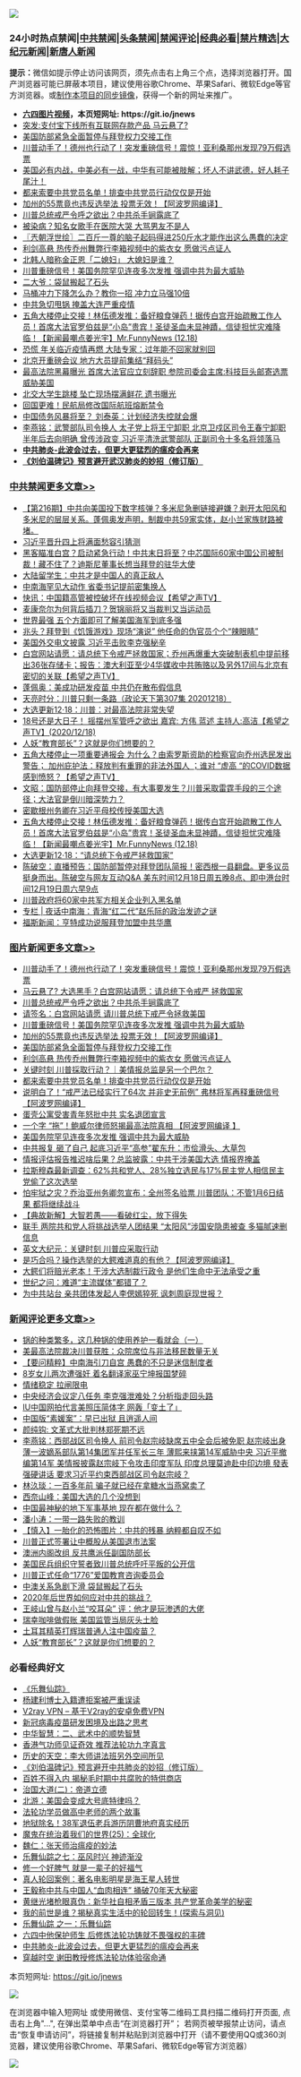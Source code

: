 ![](https://raw.githubusercontent.com/fqnews/bnews/master/64photo/fqnews-qr.jpg)

<div id="tt">
<h3>24小时热点禁闻|<a href="#%E4%B8%AD%E5%85%B1%E7%A6%81%E9%97%BB%E6%9B%B4%E5%A4%9A%E6%96%87%E7%AB%A0">中共禁闻</a>|<a href="#%E5%9B%BE%E7%89%87%E6%96%B0%E9%97%BB%E6%9B%B4%E5%A4%9A%E6%96%87%E7%AB%A0">头条禁闻</a>|<a href="#%E6%96%B0%E9%97%BB%E8%AF%84%E8%AE%BA%E6%9B%B4%E5%A4%9A%E6%96%87%E7%AB%A0">禁闻评论|<a href="#%E5%BF%85%E7%9C%8B%E7%BB%8F%E5%85%B8%E5%A5%BD%E6%96%87">经典必看|<a href="/video.md#%E7%A6%81%E7%89%87%E7%B2%BE%E9%80%89">禁片精选</a>|<a href="https://github.com/fqnews/djy/blob/master/gb/nf1351518.md#1">大纪元新闻</a>|<a href="https://github.com/fqnews/ntdtv/blob/master/gb/prog204.md#1">新唐人新闻</a></h3>
<div><b>提示：</b>微信如提示停止访问该网页，须先点击右上角三个点，选择浏览器打开。国产浏览器可能已屏蔽本项目，建议使用谷歌Chrome、苹果Safari、微软Edge等官方浏览器。或<a href="https://github.com/fqnews/bnews/blob/master/%E5%88%B6%E4%BD%9Cgit%E7%A6%81%E9%97%BB%E9%95%9C%E5%83%8F.md">制作本项目的同步镜像</a>，获得一个新的网址来推广。</div>
<ul>
<li><b><a href="http://d1.bdrive.tk/64.mp4" target="_blank">六四图片视频</a>，本页短网址: https://git.io/jnews</b></li>
<li><a href="/finance/20201218/1450365.md">突发:支付宝下线所有互联网存款产品 马云悬了?</a></li>
<li><a href="/topimagenews/20201219/1450570.md">美国防部紧急全面暂停与拜登权力交接工作</a></li>
<li><a href="/topimagenews/20201219/1450748.md">川普动手了！德州也行动了！突发重磅信号！震惊！亚利桑那州发现79万假选票</a></li>
<li><a href="/bannedvideo/20201218/1450439.md">美国必有内战，中美必有一战，中华有可能被肢解；坏人不讲武德，好人耗子尾汁！</a></li>
<li><a href="/topimagenews/20201218/1450323.md">都来索要中共党员名单！排查中共党员行动仅仅是开始</a></li>
<li><a href="/topimagenews/20201219/1450601.md">加州的55票竟也违反选举法 投票无效！【阿波罗网编译】</a></li>
<li><a href="/topimagenews/20201219/1450654.md">川普总统戒严令呼之欲出？中共杀手锏露底了</a></li>
<li><a href="/yule/20201219/1450698.md">被染病？知名女歌手在医院大哭 大骂男友不是人</a></li>
<li><a href="/ssgc/20201219/1450659.md">〖兲朝浮世绘〗二百斤一尊的脑子起码得进250斤水才能作出这么愚蠢的决定</a></li>
<li><a href="/topimagenews/20201218/1450464.md">利剑高悬 热传乔州舞弊行李箱视频中的紫衣女 愿做污点证人</a></li>
<li><a href="/cnnews/20201219/1450718.md">北韩人暗称金正恩「二媳妇」 大媳妇是谁？</a></li>
<li><a href="/topimagenews/20201219/1450602.md">川普重磅信号！美国务院罕见连夜多次发推 强调中共为最大威胁</a></li>
<li><a href="/baitai/20201218/1450352.md">二大爷：袋鼠搬起了石头</a></li>
<li><a href="/lifebaike/20201218/1450331.md">马桶冲力下降怎么办？教你一招 冲力立马强10倍</a></li>
<li><a href="/cbnews/20201219/1450662.md">中共急切甩锅 掩盖大连严重疫情</a></li>
<li><a href="/cbnews/20201219/1450724.md">五角大楼停止交接！林伍德发推：备好粮食弹药！据传白宫开始疏散工作人员！首席大法官罗伯兹是“小岛”贵宾！圣徒圣血未显神蹟，信徒担忧灾难降临！【新闻最嘲点姜光宇】Mr.FunnyNews (12.18)‬</a></li>
<li><a href="/cbnews/20201218/1450347.md">恐慌 年关临近疫情再燃 大陆专家：过年能不回家就别回</a></li>
<li><a href="/cnnews/20201219/1450689.md">北京开重磅会议 地方大员提前集结“拜码头”</a></li>
<li><a href="/cbnews/20201218/1450413.md">最高法院黑幕曝光 首席大法官应立刻辞职 参院司委会主席:科技巨头邮寄选票威胁美国</a></li>
<li><a href="/lifebaike/20201218/1450426.md">北交大学生跳楼 坠亡现场摆满鲜花 遗书曝光</a></li>
<li><a href="/cbnews/20201219/1450694.md">回国更难！民航局修改国际航班熔断禁令</a></li>
<li><a href="/comments/20201218/1450359.md">中国债务风暴将至？ 刘泰英：计划经济失控就会爆</a></li>
<li><a href="/comments/20201219/1450644.md">李燕铭：武警部队司令换人 太子党上将王宁卸职 北京卫戍区司令王春宁卸职半年后去向明确 曾传涉政变 习近平清洗武警部队 正副司令十多名将领落马</a></li>
<li><b><a href="/comments/20200211/1275071.md" target="_blank">中共肺炎-此波会过去，但更大更猛烈的瘟疫会再来</a></b></li>
<li><b><a href="/comments/20200207/1272816.md" target="_blank">《刘伯温碑记》预言避开武汉肺炎的妙招（修订版）</a></b></li>
</ul>
</div>

<div class="catlist">
<h3><a href="/cbnews/" target="_blank">中共禁闻</a><span><a href="/cbnews/" target="_blank" rel="nofollow">更多文章>></a></span></h3>
<ul>
<li><a href="/cbnews/20201219/1450941.md" target="_blank">【第216期】中共向美国投下数字核弹？多米尼急删链接避嫌？剥开太阳风和多米尼的层层关系。蓬佩奥发声明，制裁中共59家实体，赵小兰家族财路被堵。</a></li>
<li><a href="/cbnews/20201219/1450923.md" target="_blank">习近平晋升四上将满面愁容引猜测</a></li>
<li><a href="/cbnews/20201219/1450920.md" target="_blank">黑客瞄准白宫？启动紧急行动！中共末日将至？中芯国际60家中国公司被制裁！藏不住了？迪斯尼董事长想当拜登的驻华大使</a></li>
<li><a href="/cbnews/20201219/1450910.md" target="_blank">大陆留学生：中共才是中国人的真正敌人</a></li>
<li><a href="/cbnews/20201219/1450912.md" target="_blank">中南海罕见大动作 省委书记提前密集换人</a></li>
<li><a href="/cbnews/20201219/1450898.md" target="_blank">快讯：中国籍高管被控破坏在线视频会议【希望之声TV】</a></li>
<li><a href="/cbnews/20201219/1450872.md" target="_blank">麦康奈尔为何背后插刀？贺锦丽将又当裁判又当运动员</a></li>
<li><a href="/cbnews/20201219/1450871.md" target="_blank">世界最强 五个方面即可了解美国海军到底多强</a></li>
<li><a href="/cbnews/20201219/1450857.md" target="_blank">兆头？拜登到《饥饿游戏》现场“演说” 他任命的伪官员个个“辣眼睛”</a></li>
<li><a href="/cbnews/20201219/1450856.md" target="_blank">美国外交电文披露 习近平击败李克强秘辛</a></li>
<li><a href="/cbnews/20201219/1450855.md" target="_blank">白宫网站请愿：请总统下令戒严拯救国家；乔州再爆重大突破制表机中提前移出36张存储卡；报告：澳大利亚至少4华媒收中共贿赂以及另外17间与北京有密切的关联【希望之声TV】</a></li>
<li><a href="/cbnews/20201219/1450835.md" target="_blank">蓬佩奥：美成功研发疫苗 中共仍在散布假信息</a></li>
<li><a href="/cbnews/20201219/1450772.md" target="_blank">天亮时分：川普只剩一条路（政论天下第307集 20201218）</a></li>
<li><a href="/cbnews/20201219/1450770.md" target="_blank">大选更新12·18：川普：对最高法院非常失望</a></li>
<li><a href="/cbnews/20201219/1450749.md" target="_blank">18号还是大日子！ 摇摆州军管呼之欲出  嘉宾: 方伟 蓝述 主持人:高洁【希望之声TV】(2020/12/18)</a></li>
<li><a href="/comments/20201219/1450523.md" target="_blank">人妖“教育部长”？这就是你们想要的？</a></li>
<li><a href="/cbnews/20201219/1450738.md" target="_blank">五角大楼停止一项重要通报会 为什么？由索罗斯资助的检察官向乔州选民发出警告； 加州庇护法：释放判有重罪的非法外国人 ；谁对 &#8220;虚高 &#8220;的COVID数据感到愤怒？【希望之声TV】</a></li>
<li><a href="/cbnews/20201219/1450735.md" target="_blank">文昭：国防部停止向拜登交接，有大事要发生？川普采取雷霆手段的三个途径；大法官是倒川暗深势力？</a></li>
<li><a href="/cbnews/20201219/1450729.md" target="_blank">密歇根州务卿在习近平母校传授美国大选</a></li>
<li><a href="/cbnews/20201219/1450724.md" target="_blank">五角大楼停止交接！林伍德发推：备好粮食弹药！据传白宫开始疏散工作人员！首席大法官罗伯兹是“小岛”贵宾！圣徒圣血未显神蹟，信徒担忧灾难降临！【新闻最嘲点姜光宇】Mr.FunnyNews (12.18)‬</a></li>
<li><a href="/cbnews/20201219/1450721.md" target="_blank">大选更新12·18：“请总统下令戒严拯救国家”</a></li>
<li><a href="/cbnews/20201219/1450706.md" target="_blank">陈破空：直播预告：国防部暂停对拜登团队简报！密西根一县翻盘。更多议员挺身而出。陈破空与网友互动Q&amp;A 美东时间12月18日周五晚8点、即中港台时间12月19日周六早9点</a></li>
<li><a href="/cbnews/20201219/1450703.md" target="_blank">川普政府将60家中共军方相关企业列入黑名单</a></li>
<li><a href="/cbnews/20201219/1450699.md" target="_blank">专栏 | 夜话中南海：青海“红二代”赵乐际的政治发迹之谜</a></li>
<li><a href="/cbnews/20201219/1450695.md" target="_blank">福斯新闻：亨特成功说服拜登加盟中共华鹰</a></li>

</ul>
</div>
<div class="catlist">
<h3><a href="/topimagenews/" target="_blank">图片新闻</a><span><a href="/topimagenews/" target="_blank" rel="nofollow">更多文章>></a></span></h3>
<ul>
<li><a href="/topimagenews/20201219/1450748.md" target="_blank">川普动手了！德州也行动了！突发重磅信号！震惊！亚利桑那州发现79万假选票</a></li>
<li><a href="/topimagenews/20201219/1450737.md" target="_blank">马云悬了? 大选黑手？白宫网站请愿：请总统下令戒严 拯救国家</a></li>
<li><a href="/topimagenews/20201219/1450654.md" target="_blank">川普总统戒严令呼之欲出？中共杀手锏露底了</a></li>
<li><a href="/comments/20201219/1450628.md" target="_blank">请签名：白宫网站请愿 请川普总统下戒严令拯救美国</a></li>
<li><a href="/topimagenews/20201219/1450602.md" target="_blank">川普重磅信号！美国务院罕见连夜多次发推 强调中共为最大威胁</a></li>
<li><a href="/topimagenews/20201219/1450601.md" target="_blank">加州的55票竟也违反选举法 投票无效！【阿波罗网编译】</a></li>
<li><a href="/topimagenews/20201219/1450570.md" target="_blank">美国防部紧急全面暂停与拜登权力交接工作</a></li>
<li><a href="/topimagenews/20201218/1450464.md" target="_blank">利剑高悬 热传乔州舞弊行李箱视频中的紫衣女 愿做污点证人</a></li>
<li><a href="/comments/20201218/1450454.md" target="_blank">关键时刻 川普採取行动？｜美情报总监是另一个巴尔？</a></li>
<li><a href="/topimagenews/20201218/1450323.md" target="_blank">都来索要中共党员名单！排查中共党员行动仅仅是开始</a></li>
<li><a href="/topimagenews/20201218/1450305.md" target="_blank">说明白了！“戒严法已经实行了64次 并非史无前例” 弗林将军再释重磅信号 【阿波罗网编译】</a></li>
<li><a href="/comments/20201218/1450254.md" target="_blank">蛋壳公寓受害青年怒批中共 实名退团宣言</a></li>
<li><a href="/topimagenews/20201218/1450139.md" target="_blank">一个字 “拖”！鲍威尔律师怒揭最高法院真相 【阿波罗网编译 】</a></li>
<li><a href="/topimagenews/20201218/1450018.md" target="_blank">美国务院罕见连夜多次发推 强调中共为最大威胁</a></li>
<li><a href="/topimagenews/20201218/1449998.md" target="_blank">中共报复 砸了自己 起底习近平“高参”翟东升：市侩滑头、大草包</a></li>
<li><a href="/topimagenews/20201218/1449985.md" target="_blank">情报评估报告推迟啥后果？总监披露：中共干涉美国大选 情报界掩盖</a></li>
<li><a href="/topimagenews/20201218/1449954.md" target="_blank">拉斯穆森最新调查：62%共和党人、28%独立选民与17%民主党人相信民主党偷了这次选举</a></li>
<li><a href="/topimagenews/20201217/1449883.md" target="_blank">怕牢狱之灾？乔治亚州务卿忽宣布：全州签名验票 川普团队：不管1月6日结果 都将继续战斗</a></li>
<li><a href="/comments/20201217/1449706.md" target="_blank">【典故新解】大智若愚——看破红尘，放下得失</a></li>
<li><a href="/topimagenews/20201217/1449777.md" target="_blank">联手 两院共和党人将挑战选举人团结果 “太阳风”涉国安隐患被查 多猫腻速删信息</a></li>
<li><a href="/comments/20201217/1449731.md" target="_blank">英文大纪元：关键时刻 川普应采取行动</a></li>
<li><a href="/topimagenews/20201217/1449567.md" target="_blank">是巧合吗？操作选举的大鳄难道真的有他？【阿波罗网编译】</a></li>
<li><a href="/topimagenews/20201217/1449515.md" target="_blank">大鳄们将赔光老本！干涉大选制裁行政令 是他们生命中无法承受之重</a></li>
<li><a href="/comments/20201217/1449492.md" target="_blank">世纪之问：难道“主流媒体”都错了？</a></li>
<li><a href="/topimagenews/20201217/1449361.md" target="_blank">为中共站台 亲共团体发起人李偲嫣猝死 讽刺周庭现世报？</a></li>

</ul>
</div>
<div class="catlist">
<h3><a href="/comments/" target="_blank">新闻评论</a><span><a href="/comments/" target="_blank" rel="nofollow">更多文章>></a></span></h3>
<ul>
<li><a href="/comments/20201219/1450945.md" target="_blank">锅的种类繁多，这几种锅的使用养护一看就会（一）</a></li>
<li><a href="/comments/20201219/1450930.md" target="_blank">美最高法院裁决川普获胜：众院席位与非法移民数量无关</a></li>
<li><a href="/comments/20201219/1450884.md" target="_blank">【要问精粹】中南海引刀自宫 愚蠢的不只是迷信制度者</a></li>
<li><a href="/comments/20201219/1450870.md" target="_blank">8岁女儿两次遭强奸 着名翻译家巫宁坤报国梦碎</a></li>
<li><a href="/comments/20201219/1450864.md" target="_blank">情绪稳定 拉闸限电</a></li>
<li><a href="/comments/20201219/1450853.md" target="_blank">中央经济会议定八任务 李克强泄难处？分析指走回头路</a></li>
<li><a href="/comments/20201219/1450852.md" target="_blank">IU中国网拍代言美照压简体字 网轰「变土了」</a></li>
<li><a href="/comments/20201219/1450843.md" target="_blank">中国版“素媛案”：早已出狱 且逍遥人间</a></li>
<li><a href="/comments/20201219/1450842.md" target="_blank">颜纯钩: 文革式大批判林郑死期不远</a></li>
<li><a href="/comments/20201219/1450829.md" target="_blank">李燕铭：西部战区司令换人 前司令赵宗岐缺席五中全会后被免职 赵宗岐出身薄一波嫡系部队第14集团军并任军长三年 薄熙来挟第14军威胁中央 习近平撤编第14军 美情报披露赵宗岐下令攻击印度军队 印度总理莫迪赴中印边境 發表强硬讲话 要求习近平约束西部战区司令赵宗岐？</a></li>
<li><a href="/comments/20201219/1450818.md" target="_blank">林汣琰：一百多年前 骗子就已经在拿糖水当燕窝卖了</a></li>
<li><a href="/comments/20201219/1450817.md" target="_blank">西奈山峰：美国大选的几个没想到</a></li>
<li><a href="/comments/20201219/1450816.md" target="_blank">中国最神秘的地下军事基地 现在都在做什么？</a></li>
<li><a href="/comments/20201219/1450801.md" target="_blank">潘小涛：一带一路失败的教训</a></li>
<li><a href="/comments/20201219/1450800.md" target="_blank">【慎入】一胎化的恐怖图片：中共的残暴 纳粹都自叹不如</a></li>
<li><a href="/comments/20201219/1450788.md" target="_blank">川普正式签署让中概股从美国退市法案</a></li>
<li><a href="/comments/20201219/1450787.md" target="_blank">澳洲内阁改组 反共鹰派任副国防部长</a></li>
<li><a href="/comments/20201219/1450775.md" target="_blank">美国民兵组织守誓者致川普总统呼吁平叛的公开信</a></li>
<li><a href="/comments/20201219/1450769.md" target="_blank">川普正式任命“1776”爱国教育咨询委员会</a></li>
<li><a href="/comments/20201219/1450760.md" target="_blank">中澳关系急剧下滑 袋鼠搬起了石头</a></li>
<li><a href="/comments/20201219/1450759.md" target="_blank">2020年后世界如何应对中共的挑战？</a></li>
<li><a href="/comments/20201219/1450754.md" target="_blank">王岐山曾与赵小兰“咬耳朵” 评：他才是玩渗透的大佬</a></li>
<li><a href="/comments/20201219/1450747.md" target="_blank">瑞幸咖啡做假账 美国监管当局灰头土脸</a></li>
<li><a href="/comments/20201219/1450746.md" target="_blank">土耳其精英打辉瑞普通人注中国疫苗？</a></li>
<li><a href="/comments/20201219/1450523.md" target="_blank">人妖“教育部长”？这就是你们想要的？</a></li>

</ul>
</div>

<div class="catlist">
<h3>必看经典好文</h3>
<ul>
<li><a href="/comments/20200527/783191.md" target="_blank">《乐舞仙踪》</a></li>
<li><a href="/comments/20201010/1411232.md" target="_blank">杨建利博士入籍遭拒案被严重误读</a></li>
<li><a href="/comments/20200112/1257608.md" target="_blank">V2ray VPN &#8211; 基于V2ray的安卓免费VPN</a></li>
<li><a href="/comments/20200917/1029129.md" target="_blank">新冠病毒疫苗研发困境及出路之思考</a></li>
<li><a href="/comments/20200605/783249.md" target="_blank">中华智慧：二、武术中的顺势智慧</a></li>
<li><a href="/comments/20200517/1330064.md" target="_blank">香港气功师见证奇效 推荐法轮功九字真言</a></li>
<li><a href="/tculture/20121025/73064.md" target="_blank">历史的天空：李大师讲法班另外空间所见</a></li>
<li><a href="/comments/20200207/1272816.md" target="_blank">《刘伯温碑记》预言避开中共肺炎的妙招（修订版）</a></li>
<li><a href="/lifebaike/20200711/1358994.md" target="_blank">百姓不得入内 揭秘毛时期中共腐败的特供商店</a></li>
<li><a href="/cbnews/20180308/911611.md" target="_blank">治国大道(二)：帝道立德</a></li>
<li><a href="/comments/20200712/1359488.md" target="_blank">北游：美国会变成大号底特律吗？</a></li>
<li><a href="/comments/20200629/1352533.md" target="_blank">法轮功学员做高中老师的两个故事</a></li>
<li><a href="/cbnews/20200531/1337381.md" target="_blank">地狱除名！38军退伍老兵游历阴曹地府真实经历</a></li>
<li><a href="/comments/20181017/1014654.md" target="_blank">魔鬼在统治着我们的世界(25)：全球化</a></li>
<li><a href="/comments/20200224/1282494.md" target="_blank">魏仁：张天师治瘟疫的妙法</a></li>
<li><a href="/tculture/20190101/792550.md" target="_blank">乐舞仙踪之七：巫风时兴 神迹渐没</a></li>
<li><a href="/funmedia/20200713/1359909.md" target="_blank">修一个好脾气 就是一辈子的好福气</a></li>
<li><a href="/comments/20200523/1332915.md" target="_blank">真人轮回案例：著名电影明星是海王星人转世</a></li>
<li><a href="/cbnews/20200730/1371580.md" target="_blank">王毅称中共与中国人“血肉相连” 捅破70年天大秘密</a></li>
<li><a href="/lifebaike/20180921/1001174.md" target="_blank">黄继光堵枪眼真伪：新华社自相矛盾三版本 共产党革命美学的秘密</a></li>
<li><a href="/comments/20200715/1359453.md" target="_blank">我的前世是谁？揭秘真实生活中的轮回转生！(探索与洞见)</a></li>
<li><a href="/tculture/20170710/789533.md" target="_blank">乐舞仙踪 之一：乐舞仙踪</a></li>
<li><a href="/comments/20200926/1403542.md" target="_blank">六四中他保护师生 后修炼法轮功铸就不畏强权的丰碑</a></li>
<li><a href="/comments/20200211/1275071.md" target="_blank">中共肺炎-此波会过去，但更大更猛烈的瘟疫会再来</a></li>
<li><a href="/comments/20200511/1322384.md" target="_blank">穿越时空 谢田教授修炼法轮功体验宿命通</a></li>

</ul>
</div>

本页短网址: https://git.io/jnews

![](https://raw.githubusercontent.com/fqnews/bnews/master/64photo/fqnews-qr.jpg)

在浏览器中输入短网址 或使用微信、支付宝等二维码工具扫描二维码打开页面, 点击右上角"...", 在弹出菜单中点击“在浏览器打开”； 若网页被举报禁止访问，请点击“恢复申请访问”，将链接复制并粘贴到浏览器中打开（请不要使用QQ或360浏览器，建议使用谷歌Chrome、苹果Safari、微软Edge等官方浏览器）

![](https://raw.githubusercontent.com/fqnews/bnews/master/64photo/wx.jpg)